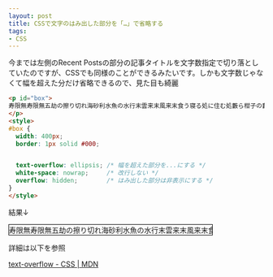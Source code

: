 ```yaml
---
layout: post
title: CSSで文字のはみ出した部分を「…」で省略する
tags:
- CSS
---
```


今までは左側のRecent Postsの部分の記事タイトルを文字数指定で切り落としていたのですが、CSSでも同様のことができるみたいです。しかも文字数じゃなくて幅を超えた分だけ省略できるので、見た目も綺麗

``` html
<p id="box">
寿限無寿限無五劫の擦り切れ海砂利水魚の水行末雲来末風来末食う寝る処に住む処藪ら柑子の藪柑子パイポパイポパイポのシューリンガンシューリンガンのグーリンダイグーリンダイのポンポコピーのポンポコナーの長久命の長助
</p>
<style>
#box {
  width: 400px;
  border: 1px solid #000;


  text-overflow: ellipsis; /* 幅を超えた部分を...にする */
  white-space: nowrap;     /* 改行しない */
  overflow: hidden;        /* はみ出した部分は非表示にする */
}
</style>
```

結果↓
<div>
<p id="box">
寿限無寿限無五劫の擦り切れ海砂利水魚の水行末雲来末風来末食う寝る処に住む処藪ら柑子の藪柑子パイポパイポパイポのシューリンガンシューリンガンのグーリンダイグーリンダイのポンポコピーのポンポコナーの長久命の長助
</p>
<style>
#box {
  width: 400px;
  border: 1px solid #000;


  text-overflow: ellipsis;
  white-space: nowrap;
  overflow: hidden;
}
</style>
</div>

詳細は以下を参照

[text-overflow - CSS \| MDN](https://developer.mozilla.org/ja/docs/Web/CSS/text-overflow)